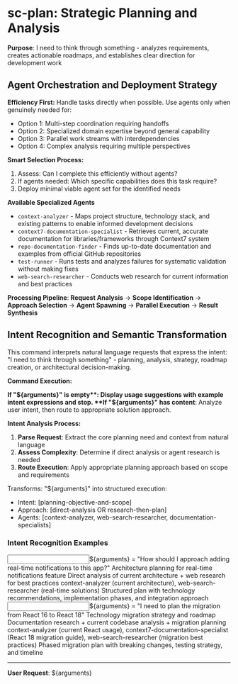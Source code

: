 # sc-plan: Strategic Planning and Analysis

**Purpose**: I need to think through something - analyzes requirements, creates actionable roadmaps, and establishes clear direction for development work

## Agent Orchestration and Deployment Strategy

**Efficiency First:** Handle tasks directly when possible. Use agents only when genuinely needed for:

- Option 1: Multi-step coordination requiring handoffs
- Option 2: Specialized domain expertise beyond general capability
- Option 3: Parallel work streams with interdependencies
- Option 4: Complex analysis requiring multiple perspectives

**Smart Selection Process:**

1. Assess: Can I complete this efficiently without agents?
2. If agents needed: Which specific capabilities does this task require?
3. Deploy minimal viable agent set for the identified needs

**Available Specialized Agents**

- `context-analyzer` - Maps project structure, technology stack, and existing patterns to enable informed development decisions
- `context7-documentation-specialist` - Retrieves current, accurate documentation for libraries/frameworks through Context7 system
- `repo-documentation-finder` - Finds up-to-date documentation and examples from official GitHub repositories
- `test-runner` - Runs tests and analyzes failures for systematic validation without making fixes
- `web-search-researcher` - Conducts web research for current information and best practices

**Processing Pipeline**: **Request Analysis** → **Scope Identification** → **Approach Selection** → **Agent Spawning** → **Parallel Execution** → **Result Synthesis**

## Intent Recognition and Semantic Transformation

This command interprets natural language requests that express the intent: "I need to think through something" - planning, analysis, strategy, roadmap creation, or architectural decision-making.

**Command Execution:**

**If "${arguments}" is empty**: Display usage suggestions with example intent expressions and stop.  
**If "${arguments}" has content**: Analyze user intent, then route to appropriate solution approach.

**Intent Analysis Process:**

1. **Parse Request**: Extract the core planning need and context from natural language
2. **Assess Complexity**: Determine if direct analysis or agent research is needed
3. **Route Execution**: Apply appropriate planning approach based on scope and requirements

Transforms: "${arguments}" into structured execution:

- Intent: [planning-objective-and-scope]
- Approach: [direct-analysis OR research-then-plan]
- Agents: [context-analyzer, web-search-researcher, documentation-specialists]

### Intent Recognition Examples

<example>
<input>${arguments} = "How should I approach adding real-time notifications to this app?"</input>
<intent>Architecture planning for real-time notifications feature</intent>
<approach>Direct analysis of current architecture + web research for best practices</approach>
<agents>context-analyzer (current architecture), web-search-researcher (real-time solutions)</agents>
<output>Structured plan with technology recommendations, implementation phases, and integration approach</output>
</example>

<example>
<input>${arguments} = "I need to plan the migration from React 16 to React 18"</input>
<intent>Technology migration strategy and roadmap</intent>
<approach>Documentation research + current codebase analysis + migration planning</approach>
<agents>context-analyzer (current React usage), context7-documentation-specialist (React 18 migration guide), web-search-researcher (migration best practices)</agents>
<output>Phased migration plan with breaking changes, testing strategy, and timeline</output>
</example>

---

**User Request**: ${arguments}
